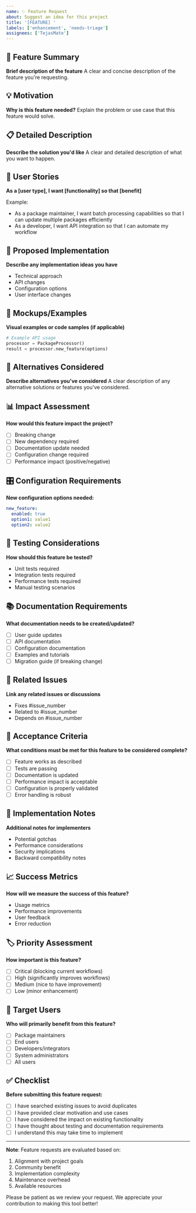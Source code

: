 ```yaml
---
name: ✨ Feature Request
about: Suggest an idea for this project
title: '[FEATURE] '
labels: ['enhancement', 'needs-triage']
assignees: ['TejasMate']
---
```


## 🚀 Feature Summary

**Brief description of the feature**
A clear and concise description of the feature you're requesting.

## 💡 Motivation

**Why is this feature needed?**
Explain the problem or use case that this feature would solve.

## 📋 Detailed Description

**Describe the solution you'd like**
A clear and detailed description of what you want to happen.

## 🎯 User Stories

**As a [user type], I want [functionality] so that [benefit]**

Example:
- As a package maintainer, I want batch processing capabilities so that I can update multiple packages efficiently
- As a developer, I want API integration so that I can automate my workflow

## 🔧 Proposed Implementation

**Describe any implementation ideas you have**
- Technical approach
- API changes
- Configuration options
- User interface changes

## 📸 Mockups/Examples

**Visual examples or code samples (if applicable)**
```python
# Example API usage
processor = PackageProcessor()
result = processor.new_feature(options)
```

## 🔄 Alternatives Considered

**Describe alternatives you've considered**
A clear description of any alternative solutions or features you've considered.

## 📊 Impact Assessment

**How would this feature impact the project?**
- [ ] Breaking change
- [ ] New dependency required
- [ ] Documentation update needed
- [ ] Configuration change required
- [ ] Performance impact (positive/negative)

## 🎛️ Configuration Requirements

**New configuration options needed:**
```yaml
new_feature:
  enabled: true
  option1: value1
  option2: value2
```

## 🧪 Testing Considerations

**How should this feature be tested?**
- Unit tests required
- Integration tests required
- Performance tests required
- Manual testing scenarios

## 📚 Documentation Requirements

**What documentation needs to be created/updated?**
- [ ] User guide updates
- [ ] API documentation
- [ ] Configuration documentation
- [ ] Examples and tutorials
- [ ] Migration guide (if breaking change)

## 🔗 Related Issues

**Link any related issues or discussions**
- Fixes #issue_number
- Related to #issue_number
- Depends on #issue_number

## 🎯 Acceptance Criteria

**What conditions must be met for this feature to be considered complete?**
- [ ] Feature works as described
- [ ] Tests are passing
- [ ] Documentation is updated
- [ ] Performance impact is acceptable
- [ ] Configuration is properly validated
- [ ] Error handling is robust

## 🚧 Implementation Notes

**Additional notes for implementers**
- Potential gotchas
- Performance considerations
- Security implications
- Backward compatibility notes

## 📈 Success Metrics

**How will we measure the success of this feature?**
- Usage metrics
- Performance improvements
- User feedback
- Error reduction

## 🏷️ Priority Assessment

**How important is this feature?**
- [ ] Critical (blocking current workflows)
- [ ] High (significantly improves workflows)
- [ ] Medium (nice to have improvement)
- [ ] Low (minor enhancement)

## 🎯 Target Users

**Who will primarily benefit from this feature?**
- [ ] Package maintainers
- [ ] End users
- [ ] Developers/integrators
- [ ] System administrators
- [ ] All users

## ✅ Checklist

**Before submitting this feature request:**
- [ ] I have searched existing issues to avoid duplicates
- [ ] I have provided clear motivation and use cases
- [ ] I have considered the impact on existing functionality
- [ ] I have thought about testing and documentation requirements
- [ ] I understand this may take time to implement

---

**Note**: Feature requests are evaluated based on:
1. Alignment with project goals
2. Community benefit
3. Implementation complexity
4. Maintenance overhead
5. Available resources

Please be patient as we review your request. We appreciate your contribution to making this tool better!
